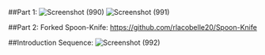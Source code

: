 ##Part 1:
![Screenshot (990)](https://user-images.githubusercontent.com/44063772/172160316-44aef9bc-6c47-48e6-9fce-069d89047ad8.png)
![Screenshot (991)](https://user-images.githubusercontent.com/44063772/172160364-0462a9d7-8864-4301-a349-0ddb0aeaf725.png)

##Part 2:
Forked Spoon-Knife: https://github.com/rlacobelle20/Spoon-Knife

##Introduction Sequence:
![Screenshot (992)](https://user-images.githubusercontent.com/44063772/172160197-8df7746b-2cbe-41d1-8ff0-7055250c6eda.png)
